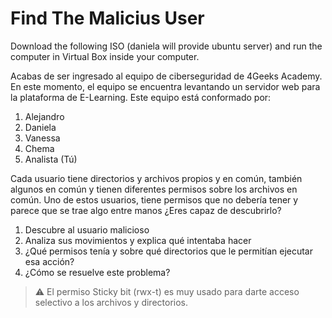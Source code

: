 # Find The Malicius User

Download the following ISO (daniela will provide ubuntu server) and run the computer in Virtual Box inside your computer.

Acabas de ser ingresado al equipo de ciberseguridad de 4Geeks Academy. En este momento, el equipo se encuentra levantando un servidor web para la plataforma de E-Learning. Este equipo está conformado por:

1. Alejandro
2. Daniela
3. Vanessa
4. Chema
5. Analista (Tú)

Cada usuario tiene directorios y archivos propios y en común, también algunos en común y tienen diferentes permisos sobre los archivos en común. Uno de estos usuarios, tiene permisos que no debería tener y parece que se trae algo entre manos ¿Eres capaz de descubrirlo?

1. Descubre al usuario malicioso
2. Analiza sus movimientos y explica qué intentaba hacer
3. ¿Qué permisos tenía y sobre qué directorios que le permitían ejecutar esa acción?
4. ¿Cómo se resuelve este problema?


> ⚠️ El permiso Sticky bit (rwx-t) es muy usado para darte acceso selectivo a los archivos y directorios.
